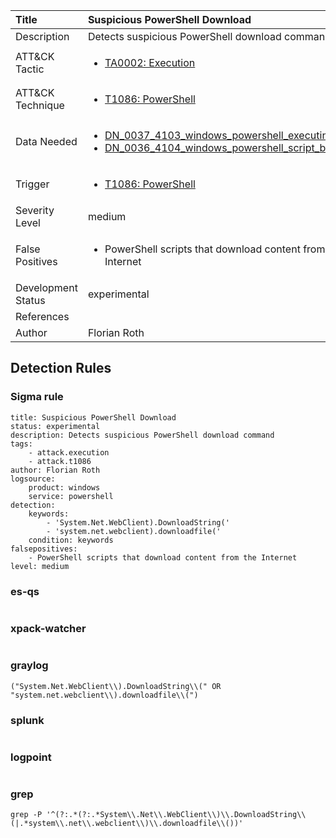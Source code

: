 | Title                | Suspicious PowerShell Download                                                                                                                                                 |
|:---------------------|:------------------------------------------------------------------------------------------------------------------------------------------------------------|
| Description          | Detects suspicious PowerShell download command                                                                                                                                           |
| ATT&amp;CK Tactic    | <ul><li>[TA0002: Execution](https://attack.mitre.org/tactics/TA0002)</li></ul>  |
| ATT&amp;CK Technique | <ul><li>[T1086: PowerShell](https://attack.mitre.org/techniques/T1086)</li></ul>                             |
| Data Needed          | <ul><li>[DN_0037_4103_windows_powershell_executing_pipeline](../Data_Needed/DN_0037_4103_windows_powershell_executing_pipeline.md)</li><li>[DN_0036_4104_windows_powershell_script_block](../Data_Needed/DN_0036_4104_windows_powershell_script_block.md)</li></ul>                                                         |
| Trigger              | <ul><li>[T1086: PowerShell](../Triggers/T1086.md)</li></ul>  |
| Severity Level       | medium                                                                                                                                                 |
| False Positives      | <ul><li>PowerShell scripts that download content from the Internet</li></ul>                                                                  |
| Development Status   | experimental                                                                                                                                                |
| References           | <ul></ul>                                                          |
| Author               | Florian Roth                                                                                                                                                |


## Detection Rules

### Sigma rule

```
title: Suspicious PowerShell Download
status: experimental
description: Detects suspicious PowerShell download command
tags:
    - attack.execution
    - attack.t1086
author: Florian Roth
logsource:
    product: windows
    service: powershell
detection:
    keywords:
        - 'System.Net.WebClient).DownloadString('
        - 'system.net.webclient).downloadfile('
    condition: keywords
falsepositives:
    - PowerShell scripts that download content from the Internet
level: medium

```





### es-qs
    
```

```


### xpack-watcher
    
```

```


### graylog
    
```
("System.Net.WebClient\\).DownloadString\\(" OR "system.net.webclient\\).downloadfile\\(")
```


### splunk
    
```

```


### logpoint
    
```

```


### grep
    
```
grep -P '^(?:.*(?:.*System\\.Net\\.WebClient\\)\\.DownloadString\\(|.*system\\.net\\.webclient\\)\\.downloadfile\\())'
```




